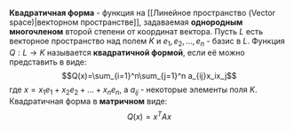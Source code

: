 **Квадратичная форма** - функция на [[Линейное пространство (Vector space)|векторном пространстве]], задаваемая **однородным многочленом** второй степени от координат вектора.
Пусть $L$ есть векторное пространство над полем $K$ и $e_1,e_2,...,e_n$ - базис в $L$. Функция $Q:L\rightarrow K$ называется **квадратичной формой**, если её можно представить в виде:$$Q(x)=\sum_{i=1}^n\sum_{j=1}^n a_{ij}x_ix_j$$где $x=x_1e_1+x_2e_2+...+x_ne_n$, а $a_{ij}$ - некоторые элементы поля $K$.
Квадратичная форма в **матричном** виде:$$Q(x)=x^TAx$$